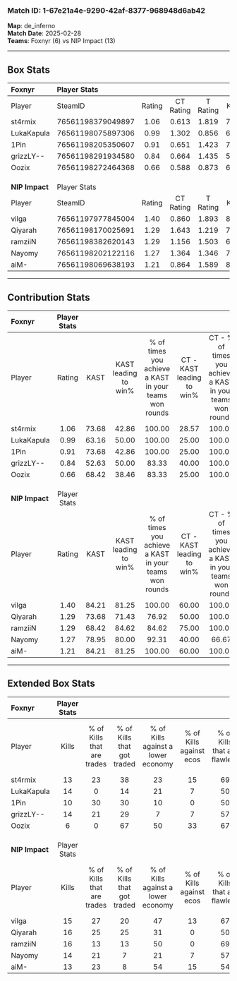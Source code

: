 ### Match ID: 1-67e21a4e-9290-42af-8377-968948d6ab42  
**Map**: de_inferno  
**Match Date**: 2025-02-28  
**Teams**: Foxnyr (6) vs NIP Impact (13)  

---  

## Box Stats  

| **Foxnyr**     | Player Stats      |        |           |          |       |      |       |         |        |      |     |
| :- | :- | :-: | :-: | :-: | :-: | :-: | :-: | :-: | :-: | :-: | :-: |
| Player         | SteamID           | Rating | CT Rating | T Rating | KAST  | ADR  | Kills | Assists | Deaths | K/D  | HS% |
| st4rmix        | 76561198379049897 |  1.06  |   0.613   |  1.819   | 73.68 | 81.6 |  13   |    5    |   15   | 0.87 | 61  |
| LukaKapula     | 76561198075897306 |  0.99  |   1.302   |  0.856   | 63.16 | 86.4 |  14   |    6    |   17   | 0.82 | 50  |
| 1Pin           | 76561198205350607 |  0.91  |   0.651   |  1.423   | 73.68 | 66.8 |  10   |    6    |   14   | 0.71 | 60  |
| grizzLY--      | 76561198291934580 |  0.84  |   0.664   |  1.435   | 52.63 | 58.3 |  14   |    3    |   16   | 0.88 | 50  |
| Oozix          | 76561198272464368 |  0.66  |   0.588   |  0.873   | 68.42 | 48.9 |   6   |    2    |   12   | 0.50 | 83  |
|                |                   |        |           |          |       |      |       |         |        |      |     |
|                |                   |        |           |          |       |      |       |         |        |      |     |
|                |                   |        |           |          |       |      |       |         |        |      |     |
| **NIP Impact** | Player Stats      |        |           |          |       |      |       |         |        |      |     |
| Player         | SteamID           | Rating | CT Rating | T Rating | KAST  | ADR  | Kills | Assists | Deaths | K/D  | HS% |
| vilga          | 76561197977845004 |  1.40  |   0.860   |  1.893   | 84.21 | 86.4 |  15   |    8    |   10   | 1.50 | 33  |
| Qiyarah        | 76561198170025691 |  1.29  |   1.643   |  1.219   | 73.68 | 85.7 |  16   |    5    |   12   | 1.33 | 43  |
| ramziiN        | 76561198382620143 |  1.29  |   1.156   |  1.503   | 68.42 | 92.2 |  16   |    3    |   11   | 1.45 | 18  |
| Nayomy         | 76561198202122116 |  1.27  |   1.364   |  1.346   | 78.95 | 82.2 |  14   |    7    |   11   | 1.27 | 42  |
| aiM-           | 76561198069638193 |  1.21  |   0.864   |  1.589   | 84.21 | 81.2 |  13   |    9    |   13   | 1.00 | 76  |
---  

## Contribution Stats  

| **Foxnyr**     | Player Stats |       |                      |                                                        |                           |                                                             |                          |                                                            |
| :- | :-: | :-: | :-: | :-: | :-: | :-: | :-: | :-: |
| Player         |    Rating    | KAST  | KAST leading to win% | % of times you achieve a KAST in your teams won rounds | CT - KAST leading to win% | CT - % of times you achieve a KAST in your teams won rounds | T - KAST leading to win% | T - % of times you achieve a KAST in your teams won rounds |
| st4rmix        |     1.06     | 73.68 |        42.86         |                         100.00                         |           28.57           |                           100.00                            |          57.14           |                           100.00                           |
| LukaKapula     |     0.99     | 63.16 |        50.00         |                         100.00                         |           25.00           |                           100.00                            |          100.00          |                           100.00                           |
| 1Pin           |     0.91     | 73.68 |        42.86         |                         100.00                         |           25.00           |                           100.00                            |          66.67           |                           100.00                           |
| grizzLY--      |     0.84     | 52.63 |        50.00         |                         83.33                          |           40.00           |                           100.00                            |          60.00           |                           75.00                            |
| Oozix          |     0.66     | 68.42 |        38.46         |                         83.33                          |           25.00           |                           100.00                            |          60.00           |                           75.00                            |
|                |              |       |                      |                                                        |                           |                                                             |                          |                                                            |
|                |              |       |                      |                                                        |                           |                                                             |                          |                                                            |
|                |              |       |                      |                                                        |                           |                                                             |                          |                                                            |
| **NIP Impact** | Player Stats |       |                      |                                                        |                           |                                                             |                          |                                                            |
| Player         |    Rating    | KAST  | KAST leading to win% | % of times you achieve a KAST in your teams won rounds | CT - KAST leading to win% | CT - % of times you achieve a KAST in your teams won rounds | T - KAST leading to win% | T - % of times you achieve a KAST in your teams won rounds |
| vilga          |     1.40     | 84.21 |        81.25         |                         100.00                         |           60.00           |                           100.00                            |          90.91           |                           100.00                           |
| Qiyarah        |     1.29     | 73.68 |        71.43         |                         76.92                          |           50.00           |                           100.00                            |          87.50           |                           70.00                            |
| ramziiN        |     1.29     | 68.42 |        84.62         |                         84.62                          |           75.00           |                           100.00                            |          88.89           |                           80.00                            |
| Nayomy         |     1.27     | 78.95 |        80.00         |                         92.31                          |           40.00           |                            66.67                            |          100.00          |                           100.00                           |
| aiM-           |     1.21     | 84.21 |        81.25         |                         100.00                         |           60.00           |                           100.00                            |          90.91           |                           100.00                           |
---  

## Extended Box Stats  

| **Foxnyr**     | Player Stats |                            |                            |                                    |                         |                              |                                 |        |                             |                                     |                          |                               |                            |
| :- | :-: | :-: | :-: | :-: | :-: | :-: | :-: | :-: | :-: | :-: | :-: | :-: | :-: |
| Player         |    Kills     | % of Kills that are trades | % of Kills that got traded | % of Kills against a lower economy | % of Kills against ecos | % of Kills that are flawless | % of Kills that are close duels | Deaths | % of Deaths that get traded | % of Deaths against a lower economy | % of Deaths against ecos | % of Deaths that are flawless | % of Deaths that are close |
| st4rmix        |      13      |             23             |             38             |                 23                 |           15            |              69              |               15                |   15   |              0              |                  7                  |            7             |              53               |             7              |
| LukaKapula     |      14      |             0              |             14             |                 21                 |            7            |              50              |               14                |   17   |             29              |                 12                  |            12            |              47               |             0              |
| 1Pin           |      10      |             30             |             30             |                 10                 |            0            |              50              |                0                |   14   |              7              |                  7                  |            7             |              57               |             7              |
| grizzLY--      |      14      |             21             |             29             |                 7                  |            7            |              57              |               14                |   16   |             25              |                 13                  |            6             |              75               |             6              |
| Oozix          |      6       |             0              |             67             |                 50                 |           33            |              67              |                0                |   12   |              8              |                 17                  |            8             |              67               |             8              |
|                |              |                            |                            |                                    |                         |                              |                                 |        |                             |                                     |                          |                               |                            |
|                |              |                            |                            |                                    |                         |                              |                                 |        |                             |                                     |                          |                               |                            |
|                |              |                            |                            |                                    |                         |                              |                                 |        |                             |                                     |                          |                               |                            |
| **NIP Impact** | Player Stats |                            |                            |                                    |                         |                              |                                 |        |                             |                                     |                          |                               |                            |
| Player         |    Kills     | % of Kills that are trades | % of Kills that got traded | % of Kills against a lower economy | % of Kills against ecos | % of Kills that are flawless | % of Kills that are close duels | Deaths | % of Deaths that get traded | % of Deaths against a lower economy | % of Deaths against ecos | % of Deaths that are flawless | % of Deaths that are close |
| vilga          |      15      |             27             |             20             |                 47                 |           13            |              67              |               13                |   10   |             40              |                 40                  |            0             |              70               |             20             |
| Qiyarah        |      16      |             25             |             25             |                 31                 |            0            |              50              |                0                |   12   |             25              |                 33                  |            0             |              50               |             0              |
| ramziiN        |      16      |             13             |             13             |                 50                 |            0            |              69              |                0                |   11   |             36              |                 36                  |            0             |              73               |             9              |
| Nayomy         |      14      |             21             |             7              |                 21                 |            7            |              57              |                7                |   11   |             27              |                 36                  |            0             |              55               |             18             |
| aiM-           |      13      |             23             |             8              |                 54                 |           15            |              54              |                8                |   13   |             31              |                 38                  |            0             |              54               |             8              |
